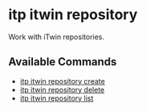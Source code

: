 # itp itwin repository

Work with iTwin repositories.

## Available Commands

- [itp itwin repository create](create.md)
- [itp itwin repository delete](delete.md)
- [itp itwin repository list](list.md)
